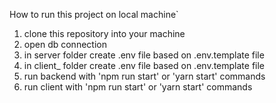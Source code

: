 How to run this project on local machine`

1. clone this repository into your machine
2. open db connection
3. in server folder create .env file based on .env.template file
4. in client_ folder create .env file based on .env.template file
5. run backend with 'npm run start' or 'yarn start' commands
6. run client with 'npm run start' or 'yarn start' commands
